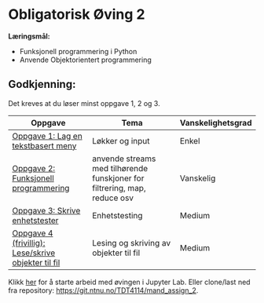# Obligatorisk Øving 2



**Læringsmål:**
- Funksjonell programmering i Python
- Anvende Objektorientert programmering

## Godkjenning:

Det kreves at du løser minst oppgave 1, 2 og 3.

| Oppgave                       | Tema                              | Vanskelighetsgrad |
|-------------------------------|-----------------------------------|-------------------|
| [Oppgave 1: Lag en tekstbasert meny](./notebooks/play_card_game.ipynb)  | Løkker og input             | Enkel             |
| [Oppgave 2: Funksjonell programmering](./notebooks/play_card_game.ipynb) |anvende streams med tilhørende funskjoner for filtrering, map, reduce osv  | Vanskelig |
| [Oppgave 3: Skrive enhetstester](./notebooks/play_card_game.ipynb) | Enhetstesting   | Medium          |
| [Oppgave 4 (frivillig): Lese/skrive objekter til fil](./notebooks/play_card_game.ipynb)  | Lesing og skriving av objekter til fil   | Medium |

Klikk [her](https://jupyterhub.apps.stack.it.ntnu.no/hub/user-redirect/git-pull?repo=https%3A%2F%2Fgit.ntnu.no%2FTDT4114%2Fmand_assign_2.git&urlpath=lab%2Ftree%2Fmand_assign_2.git%2FREADME.md&branch=main) for å starte arbeid med øvingen i Jupyter Lab. Eller clone/last ned fra repository: https://git.ntnu.no/TDT4114/mand_assign_2.